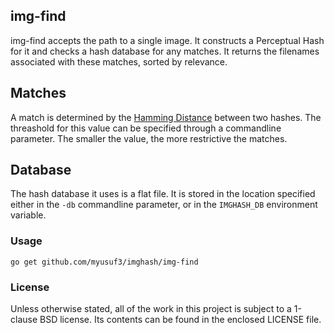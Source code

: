 ## img-find

img-find accepts the path to a single image.
It constructs a Perceptual Hash for it and checks a hash database
for any matches. It returns the filenames associated with these
matches, sorted by relevance.


## Matches

A match is determined by the [Hamming Distance][hd] between two hashes.
The threashold for this value can be specified through a commandline
parameter. The smaller the value, the more restrictive the matches.

[hd]: http://en.wikipedia.org/wiki/Hamming_distance


## Database

The hash database it uses is a flat file. It is stored in the location
specified either in the `-db` commandline parameter, or in the `IMGHASH_DB`
environment variable.


### Usage

    go get github.com/myusuf3/imghash/img-find


### License

Unless otherwise stated, all of the work in this project is subject to a
1-clause BSD license. Its contents can be found in the enclosed LICENSE file.

